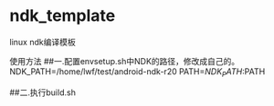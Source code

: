 # ndk_template
linux ndk编译模板

使用方法
##一.配置envsetup.sh中NDK的路径，修改成自己的。
NDK_PATH=/home/lwf/test/android-ndk-r20
PATH=$NDK_PATH:$PATH

##二.执行build.sh
